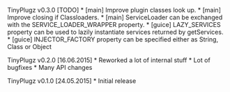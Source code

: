 TinyPlugz v0.3.0 [TODO]
    * [main]  Improve plugin classes look up.
    * [main]  Improve closing if Classloaders.
    * [main]  ServiceLoader can be exchanged with the SERVICE_LOADER_WRAPPER property.
    * [guice] LAZY_SERVICES property can be used to lazily instantiate services returned
              by getServices.
    * [guice] INJECTOR_FACTORY property can be specified either as String, Class or Object

TinyPlugz v0.2.0 [16.06.2015]
    * Reworked a lot of internal stuff
    * Lot of bugfixes
    * Many API changes

TinyPlugz v0.1.0 [24.05.2015]
    * Initial release